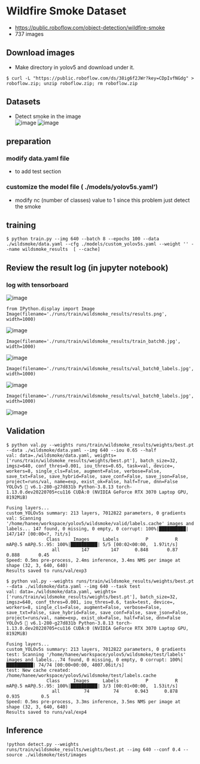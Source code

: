 # Wildfire Smoke Dataset
- https://public.roboflow.com/object-detection/wildfire-smoke
- 737 images

## Download images
- Make directory in yolov5 and download under it. 
```
$ curl -L "https://public.roboflow.com/ds/38ig6f2JWr?key=CDpIvfNGdg" > roboflow.zip; unzip roboflow.zip; rm roboflow.zip
```

## Datasets
- Detect smoke in the image <br>
![image](https://user-images.githubusercontent.com/106988650/178039946-56282ab9-bfeb-4055-b42e-2bc1244de950.png)
![image](https://user-images.githubusercontent.com/106988650/178040027-a848ccad-2265-46b2-9cb0-08bc54799be3.png)


## preparation
### modify data.yaml file
- to add test section

### customize the model file ( ./models/yolov5s.yaml')
- modify nc (number of classes) value to 1 since this problem just detect the smoke 

## training 
```
$ python train.py --img 640 --batch 8 --epochs 100 --data ./wildsmoke/data.yaml --cfg ./models/custom_yolov5s.yaml --weight '' --name wildsmoke_results  [ --cache]
```

## Review the result log (in jupyter notebook)
### log with tensorboard
![image](https://user-images.githubusercontent.com/106988650/178040927-032ff032-3709-41fa-b5f1-3d63c39839ea.png)

```
from IPython.display import Image
Image(filename='./runs/train/wildsmoke_results/results.png', width=1000)
```
![image](https://user-images.githubusercontent.com/106988650/178041044-563ebe56-5a05-4130-af3e-f7f742386af5.png)

```
Image(filename='./runs/train/wildsmoke_results/train_batch0.jpg', width=1000)
```
![image](https://user-images.githubusercontent.com/106988650/178041426-3169c1ac-3adb-4815-bf68-c24523ce0c97.png)


```
Image(filename='./runs/train/wildsmoke_results/val_batch0_labels.jpg', width=1000)
```
![image](https://user-images.githubusercontent.com/106988650/178041491-3f3c7839-31d7-4e7b-b844-3f262067490e.png)


```
Image(filename='./runs/train/wildsmoke_results/val_batch0_labels.jpg', width=1000)
```
![image](https://user-images.githubusercontent.com/106988650/178041539-9a927e5e-d01f-4722-b486-34bec8c7edf3.png)

## Validation
```
$ python val.py --weights runs/train/wildsmoke_results/weights/best.pt --data ./wildsmoke/data.yaml --img 640 --iou 0.65 --half
val: data=./wildsmoke/data.yaml, weights=['runs/train/wildsmoke_results/weights/best.pt'], batch_size=32, imgsz=640, conf_thres=0.001, iou_thres=0.65, task=val, device=, workers=8, single_cls=False, augment=False, verbose=False, save_txt=False, save_hybrid=False, save_conf=False, save_json=False, project=runs/val, name=exp, exist_ok=False, half=True, dnn=False
YOLOv5 🚀 v6.1-280-g27d831b Python-3.8.13 torch-1.13.0.dev20220705+cu116 CUDA:0 (NVIDIA GeForce RTX 3070 Laptop GPU, 8192MiB)

Fusing layers...
custom_YOLOv5s summary: 213 layers, 7012822 parameters, 0 gradients
val: Scanning '/home/hanee/workspace/yolov5/wildsmoke/valid/labels.cache' images and labels... 147 found, 0 missing, 0 empty, 0 corrupt: 100%|██████████| 147/147 [00:00<?, ?it/s]
               Class     Images     Labels          P          R     mAP@.5 mAP@.5:.95: 100%|██████████| 5/5 [00:02<00:00,  1.97it/s]
                 all        147        147      0.848       0.87      0.888       0.45
Speed: 0.5ms pre-process, 2.4ms inference, 3.4ms NMS per image at shape (32, 3, 640, 640)
Results saved to runs/val/exp3
```
```
$ python val.py --weights runs/train/wildsmoke_results/weights/best.pt --data ./wildsmoke/data.yaml --img 640 --task test
val: data=./wildsmoke/data.yaml, weights=['runs/train/wildsmoke_results/weights/best.pt'], batch_size=32, imgsz=640, conf_thres=0.001, iou_thres=0.6, task=test, device=, workers=8, single_cls=False, augment=False, verbose=False, save_txt=False, save_hybrid=False, save_conf=False, save_json=False, project=runs/val, name=exp, exist_ok=False, half=False, dnn=False
YOLOv5 🚀 v6.1-280-g27d831b Python-3.8.13 torch-1.13.0.dev20220705+cu116 CUDA:0 (NVIDIA GeForce RTX 3070 Laptop GPU, 8192MiB)

Fusing layers...
custom_YOLOv5s summary: 213 layers, 7012822 parameters, 0 gradients
test: Scanning '/home/hanee/workspace/yolov5/wildsmoke/test/labels' images and labels...74 found, 0 missing, 0 empty, 0 corrupt: 100%|██████████| 74/74 [00:00<00:00, 4007.06it/s]
test: New cache created: /home/hanee/workspace/yolov5/wildsmoke/test/labels.cache
               Class     Images     Labels          P          R     mAP@.5 mAP@.5:.95: 100%|██████████| 3/3 [00:01<00:00,  1.53it/s]
                 all         74         74      0.943      0.878      0.935        0.5
Speed: 0.5ms pre-process, 3.3ms inference, 3.5ms NMS per image at shape (32, 3, 640, 640)
Results saved to runs/val/exp4
```

## Inference
```
!python detect.py --weights runs/train/wildsmoke_results/weights/best.pt --img 640 --conf 0.4 --source ./wildsmoke/test/images

```


